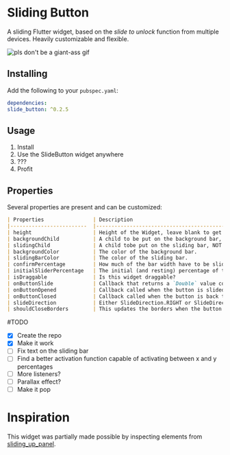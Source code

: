 # Sliding Button
A sliding Flutter widget, based on the *slide to unlock* function from multiple devices.
Heavily customizable and flexible.

![pls don't be a giant-ass gif](https://raw.githubusercontent.com/Timoteohss/slide_button/master/screenshots/untitled.gif)

## Installing 
Add the following to your `pubspec.yaml`:

```yaml
dependencies:
slide_button: ^0.2.5
```

## Usage
1. Install
2. Use the SlideButton widget anywhere
3. ???
4. Profit

## Properties

Several properties are present and can be customized:

```markdown
| Properties              	| Description                                                                                                                                                            	|
|-------------------------	|------------------------------------------------------------------------------------------------------------------------------------------------------------------------	|
| height                  	| Height of the Widget, leave blank to get the parent constraints.                                                                                                       	|
| backgroundChild         	| A child to be put on the background bar, NOT centered by default.                                                                                                      	|
| slidingChild            	| A child tobe put on the sliding bar, NOT centered by default.                                                                                                          	|
| backgroundColor         	| The color of the background bar.                                                                                                                                       	|
| slidingBarColor         	| The color of the sliding bar.                                                                                                                                          	|
| confirmPercentage       	| How much of the bar width have to be slided to confirm the action.                                                                                                     	|
| initialSliderPercentage 	| The initial (and resting) percentage of the sliding bar.                                                                                                               	|
| isDraggable             	| Is this widget draggable?                                                                                                                                              	|
| onButtonSlide           	| Callback that returns a `Double` value containing the drag percentage.                                                                                                 	|
| onButtonOpened          	| Callback called when the button is slided all the way.                                                                                                                 	|
| onButtonClosed          	| Callback called when the button is back to the initialSliderPercentage.                                                                                                	|
| slideDirection          	| Either SlideDirection.RIGHT or SlideDirection.LEFT, sets the sliding direction of the sliding bar.                                                                     	|
| shouldCloseBorders      	| This updates the borders when the button reaches 0.9 percent dragged, and set the borderRadius to zero, giving the impression of a "closed" button. Defaults to `true` 	|
``` 

#TODO
- [x] Create the repo
- [x] Make it work
- [ ] Fix text on the sliding bar
- [ ] Find a better activation function capable of activating between x and y percentages
- [ ] More listeners?
- [ ] Parallax effect?
- [ ] Make it pop 

# Inspiration
This widget was partially made possible by inspecting elements from [sliding_up_panel](https://github.com/akshathjain/sliding_up_panel).


